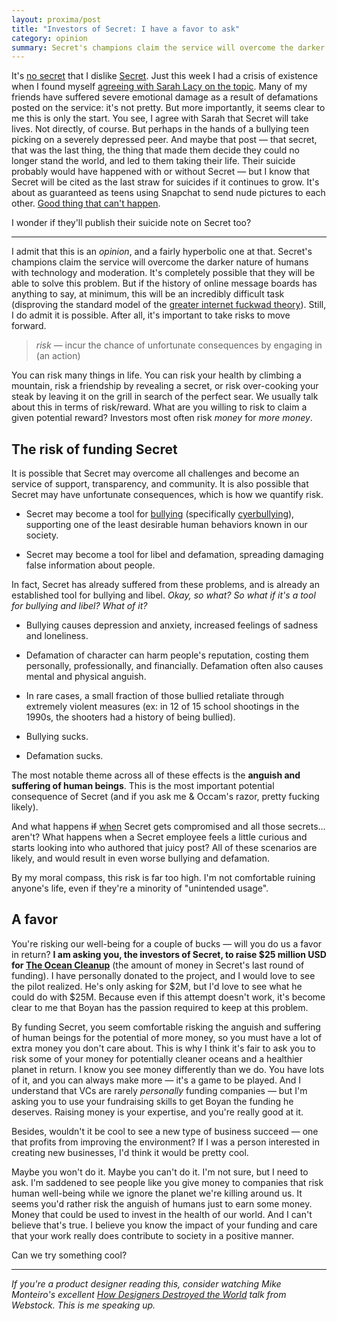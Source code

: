 ```yaml
---
layout: proxima/post
title: "Investors of Secret: I have a favor to ask"
category: opinion
summary: Secret's champions claim the service will overcome the darker side of human behavior and won't become a tool for bullying and defamation. I'm not so sure, so I have a favor to ask.
---
```


It's [no secret](https://twitter.com/kneath/status/496337719555940352) that I dislike [Secret](https://www.secret.ly/). Just this week I had a crisis of existence when I found myself [agreeing with Sarah Lacy on the topic](http://pando.com/2014/07/31/investors-have-to-stop-trying-to-justify-the-lies-and-libel-of-secret/). Many of my friends have suffered severe emotional damage as a result of defamations posted on the service: it's not pretty. But more importantly, it seems clear to me this is only the start. You see, I agree with Sarah that Secret will take lives. Not directly, of course. But perhaps in the hands of a bullying teen picking on a severely depressed peer. And maybe that post — that secret, that was the last thing, the thing that made them decide they could no longer stand the world, and led to them taking their life. Their suicide probably would have happened with or without Secret — but I know that Secret will be cited as the last straw for suicides if it continues to grow. It's about as guaranteed as teens using Snapchat to send nude pictures to each other. [Good thing that can't happen](http://nypost.com/2014/06/29/teen-sues-boy-over-nude-snapchat-spread-on-social-media/).

I wonder if they'll publish their suicide note on Secret too?

* * * *

I admit that this is an *opinion*, and a fairly hyperbolic one at that. Secret's champions claim the service will overcome the darker nature of humans with technology and moderation. It's completely possible that they will be able to solve this problem. But if the history of online message boards has anything to say, at minimum, this will be an incredibly difficult task (disproving the standard model of the [greater internet fuckwad theory](http://www.penny-arcade.com/comic/2004/03/19)). Still, I do admit it is possible. After all, it's important to take risks to move forward.

> *risk* — incur the chance of unfortunate consequences by engaging in (an action)

You can risk many things in life. You can risk your health by climbing a mountain, risk a friendship by revealing a secret, or risk over-cooking your steak by leaving it on the grill in search of the perfect sear. We usually talk about this in terms of risk/reward. What are you willing to risk to claim a given potential reward? Investors most often risk *money* for *more money*.

## The risk of funding Secret

It is possible that Secret may overcome all challenges and become an service of support, transparency, and community. It is also possible that Secret may have unfortunate consequences, which is how we quantify risk.

* Secret may become a tool for [bullying](http://www.stopbullying.gov/) (specifically [cyerbullying](http://www.stopbullying.gov/cyberbullying/index.html)), supporting one of the least desirable human behaviors known in our society.

* Secret may become a tool for libel and defamation, spreading damaging false information about people.

In fact, Secret has already suffered from these problems, and is already an established tool for bullying and libel. *Okay, so what? So what if it's a tool for bullying and libel? What of it?*

* Bullying causes depression and anxiety, increased feelings of sadness and loneliness.

* Defamation of character can harm people's reputation, costing them personally, professionally, and financially. Defamation often also causes mental and physical anguish.

* In rare cases, a small fraction of those bullied retaliate through extremely violent measures (ex: in 12 of 15 school shootings in the 1990s, the shooters had a history of being bullied).

* Bullying sucks.

* Defamation sucks.

The most notable theme across all of these effects is the **anguish and suffering of human beings**. This is the most important potential consequence of Secret (and if you ask me & Occam's razor, pretty fucking likely).

And what happens <del>if</del> <ins>when</ins> Secret gets compromised and all those secrets… aren't? What happens when a Secret employee feels a little curious and starts looking into who authored that juicy post? All of these scenarios are likely, and would result in even worse bullying and defamation.

By my moral compass, this risk is far too high. I'm not comfortable ruining anyone's life, even if they're a minority of "unintended usage".

## A favor

You're risking our well-being for a couple of bucks — will you do us a favor in return? **I am asking you, the investors of Secret, to raise $25 million USD for [The Ocean Cleanup](http://www.theoceancleanup.com/)** (the amount of money in Secret's last round of funding). I have personally donated to the project, and I would love to see the pilot realized. He's only asking for $2M, but I'd love to see what he could do with $25M. Because even if this attempt doesn't work, it's become clear to me that Boyan has the passion required to keep at this problem.

By funding Secret, you seem comfortable risking the anguish and suffering of human beings for the potential of more money, so you must have a lot of extra money you don't care about. This is why I think it's fair to ask you to risk some of your money for potentially cleaner oceans and a healthier planet in return. I know you see money differently than we do. You have lots of it, and you can always make more — it's a game to be played. And I understand that VCs are rarely *personally* funding companies — but I'm asking you to use your fundraising skills to get Boyan the funding he deserves. Raising money is your expertise, and you're really good at it.

Besides, wouldn't it be cool to see a new type of business succeed — one that profits from improving the environment? If I was a person interested in creating new businesses, I'd think it would be pretty cool.

Maybe you won't do it. Maybe you can't do it. I'm not sure, but I need to ask. I'm saddened to see people like you give money to companies that risk human well-being while we ignore the planet we're killing around us. It seems you'd rather risk the anguish of humans just to earn some money. Money that could be used to invest in the health of our world. And I can't believe that's true. I believe you know the impact of your funding and care that your work really does contribute to society in a positive manner.

Can we try something cool?

* * * *

*If you're a product designer reading this, consider watching Mike Monteiro's excellent [How Designers Destroyed the World](http://vimeo.com/68470326) talk from Webstock. This is me speaking up.*
